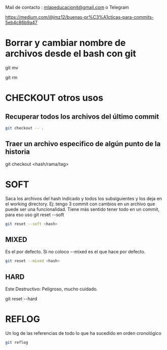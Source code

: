 Mail de contacto : mlapeducacionit@gmail.com
o Telegram

https://medium.com/@jmz12/buenas-pr%C3%A1cticas-para-commits-5eb4c86b9a47


# Borrar y cambiar nombre de archivos desde el bash con git

git mv <nombre-original> <nombre-nuevo>

git rm <archivo>

# CHECKOUT otros usos

## Recuperar todos los archivos del último commit
```bash
git checkout -- .
```

## Traer un archivo especifico de algún punto de la historia

git checkout <hash/rama/tag> <nombre-archivo> 


# SOFT
Saca los archivos del hash indicado y todos los subsiguientes y los deja en el working directory. Ej: tengo 3 commit con cambios en un archivo que puede ser una funcionalidad. Tiene más sentido tener todo en un commit, para eso uso git reset
 --soft
```bash
git reset --soft <hash>
```

## MIXED
Es el por defecto. Si no coloco --mixed es el que hace por defecto.
```bash
git reset --mixed <hash>
```

## HARD
Este Destructivo: Peligroso, mucho cuidado.

git reset --hard <hash>

# REFLOG
Un log de las referencias de todo lo que ha sucedido en orden cronológico

```bash
git reflog
```
